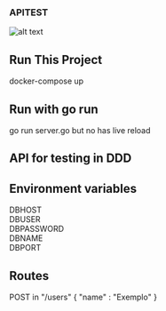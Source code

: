 
### APITEST
![alt text](https://ichi.pro/assets/images/max/724/1*Ifpd_HtDiK9u6h68SZgNuA.png)

## Run This Project

docker-compose up

## Run with go run

go run server.go
but no has live reload
## API for testing in DDD


## Environment variables

DBHOST <br>
DBUSER <br>
DBPASSWORD <br>
DBNAME <br>
DBPORT <br>

## Routes

POST in "/users"
{
    "name" : "Exemplo"
}
